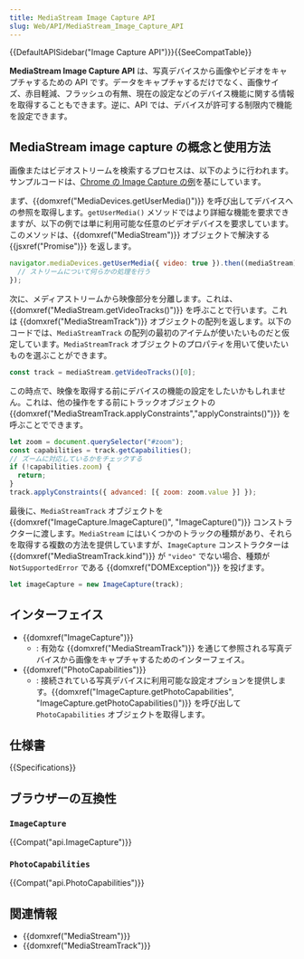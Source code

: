 ```yaml
---
title: MediaStream Image Capture API
slug: Web/API/MediaStream_Image_Capture_API
---
```


{{DefaultAPISidebar("Image Capture API")}}{{SeeCompatTable}}

**MediaStream Image Capture API** は、写真デバイスから画像やビデオをキャプチャするための API です。データをキャプチャするだけでなく、画像サイズ、赤目軽減、フラッシュの有無、現在の設定などのデバイス機能に関する情報を取得することもできます。逆に、API では、デバイスが許可する制限内で機能を設定できます。

## MediaStream image capture の概念と使用方法

画像またはビデオストリームを検索するプロセスは、以下のように行われます。サンプルコードは、[Chrome の Image Capture の例](https://googlechrome.github.io/samples/image-capture/)を基にしています。

まず、{{domxref("MediaDevices.getUserMedia()")}} を呼び出してデバイスへの参照を取得します。`getUserMedia()` メソッドではより詳細な機能を要求できますが、以下の例では単に利用可能な任意のビデオデバイスを要求しています。このメソッドは、{{domxref("MediaStream")}} オブジェクトで解決する {{jsxref("Promise")}} を返します。

```js
navigator.mediaDevices.getUserMedia({ video: true }).then((mediaStream) => {
  // ストリームについて何らかの処理を行う
});
```

次に、メディアストリームから映像部分を分離します。これは、{{domxref("MediaStream.getVideoTracks()")}} を呼ぶことで行います。これは {{domxref("MediaStreamTrack")}} オブジェクトの配列を返します。以下のコードでは、`MediaStreamTrack` の配列の最初のアイテムが使いたいものだと仮定しています。`MediaStreamTrack` オブジェクトのプロパティを用いて使いたいものを選ぶことができます。

```js
const track = mediaStream.getVideoTracks()[0];
```

この時点で、映像を取得する前にデバイスの機能の設定をしたいかもしれません。これは、他の操作をする前にトラックオブジェクトの {{domxref("MediaStreamTrack.applyConstraints","applyConstraints()")}} を呼ぶことでできます。

```js
let zoom = document.querySelector("#zoom");
const capabilities = track.getCapabilities();
// ズームに対応しているかをチェックする
if (!capabilities.zoom) {
  return;
}
track.applyConstraints({ advanced: [{ zoom: zoom.value }] });
```

最後に、`MediaStreamTrack` オブジェクトを {{domxref("ImageCapture.ImageCapture()", "ImageCapture()")}} コンストラクターに渡します。`MediaStream` にはいくつかのトラックの種類があり、それらを取得する複数の方法を提供していますが、`ImageCapture` コンストラクターは {{domxref("MediaStreamTrack.kind")}} が `"video"` でない場合、種類が `NotSupportedError` である {{domxref("DOMException")}} を投げます。

```js
let imageCapture = new ImageCapture(track);
```

## インターフェイス

- {{domxref("ImageCapture")}}
  - : 有効な {{domxref("MediaStreamTrack")}} を通じて参照される写真デバイスから画像をキャプチャするためのインターフェイス。
- {{domxref("PhotoCapabilities")}}
  - : 接続されている写真デバイスに利用可能な設定オプションを提供します。{{domxref("ImageCapture.getPhotoCapabilities", "ImageCapture.getPhotoCapabilities()")}} を呼び出して `PhotoCapabilities` オブジェクトを取得します。

## 仕様書

{{Specifications}}

## ブラウザーの互換性

### `ImageCapture`

{{Compat("api.ImageCapture")}}

### `PhotoCapabilities`

{{Compat("api.PhotoCapabilities")}}

## 関連情報

- {{domxref("MediaStream")}}
- {{domxref("MediaStreamTrack")}}
